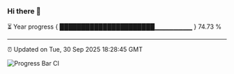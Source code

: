 ### Hi there 👋

⏳ Year progress { ██████████████████████▁▁▁▁▁▁▁▁ } 74.73 %

---

⏰ Updated on Tue, 30 Sep 2025 18:28:45 GMT

![Progress Bar CI](https://github.com/liununu/liununu/workflows/Progress%20Bar%20CI/badge.svg)
